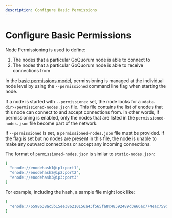 ```yaml
---
description: Configure Basic Permissions
---
```


# Configure Basic Permissions

Node Permissioning is used to define:

1. The nodes that a particular GoQuorum node is able to connect to
1. The nodes that a particular GoQuorum node is able to receive connections from

In the [basic permissions model](../../Concepts/Permissioning/BasicNetworkPermissions.md), permissioning
is managed at the individual node level by using the `--permissioned` command line flag when starting the node.

If a node is started with `--permissioned` set, the node looks for a `<data-dir>/permissioned-nodes.json` file.
This file contains the list of enodes that this node can connect to and accept connections from. In other
words, if permissioning is enabled, only the nodes that are listed in the `permissioned-nodes.json` file become part of the network.

If `--permissioned` is set, a `permissioned-nodes.json` file must be provided. If the flag is set but
no nodes are present in this file, the node is unable to make any outward connections or accept any
incoming connections.

The format of `permissioned-nodes.json` is similar to `static-nodes.json`:

```json
[
  "enode://enodehash1@ip1:port1",
  "enode://enodehash2@ip2:port2",
  "enode://enodehash3@ip3:port3"
]
```

For example, including the hash, a sample file might look like:

```json
[
  "enode://6598638ac5b15ee386210156a43f565fa8c48592489d3e66ac774eac759db9eb52866898cf0c5e597a1595d9e60e1a19c84f77df489324e2f3a967207c047470@127.0.0.1:30300"
]
```
